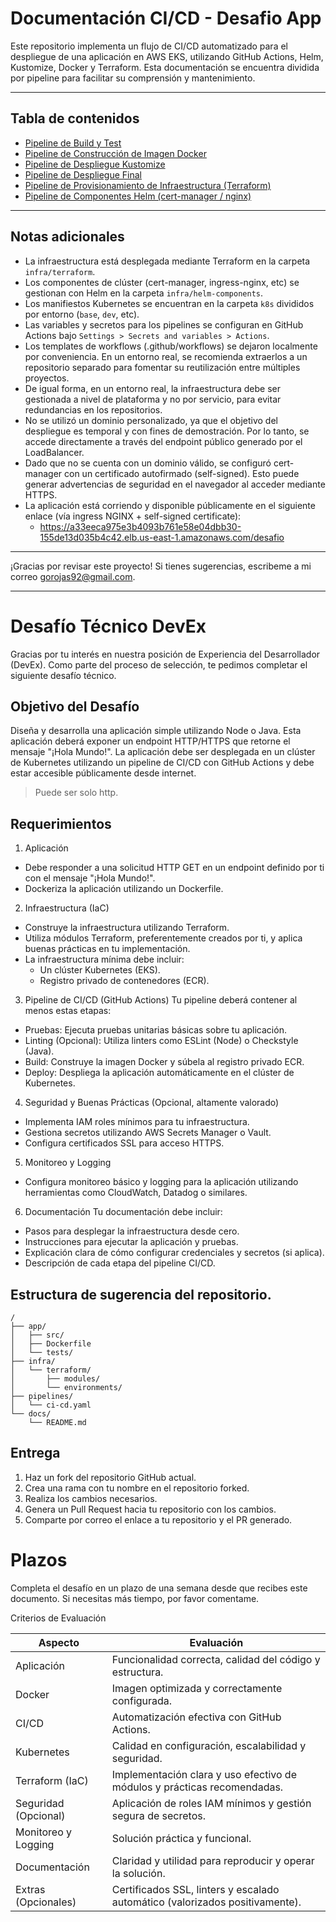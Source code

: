# Documentación CI/CD - Desafio App

Este repositorio implementa un flujo de CI/CD automatizado para el despliegue de una aplicación en AWS EKS, utilizando GitHub Actions, Helm, Kustomize, Docker y Terraform. Esta documentación se encuentra dividida por pipeline para facilitar su comprensión y mantenimiento.

---

## Tabla de contenidos
- [Pipeline de Build y Test](./docs/build-test.md)
- [Pipeline de Construcción de Imagen Docker](./docs/build-image.md)
- [Pipeline de Despliegue Kustomize](./docs/kustomize.md)
- [Pipeline de Despliegue Final](./docs/deploy.md)
- [Pipeline de Provisionamiento de Infraestructura (Terraform)](./docs/infra.md)
- [Pipeline de Componentes Helm (cert-manager / nginx)](./docs/helm-components.md)

---

## Notas adicionales

- La infraestructura está desplegada mediante Terraform en la carpeta `infra/terraform`.
- Los componentes de clúster (cert-manager, ingress-nginx, etc) se gestionan con Helm en la carpeta `infra/helm-components`.
- Los manifiestos Kubernetes se encuentran en la carpeta `k8s` divididos por entorno (`base`, `dev`, etc).
- Las variables y secretos para los pipelines se configuran en GitHub Actions bajo `Settings > Secrets and variables > Actions`.
- Los templates de workflows (.github/workflows) se dejaron localmente por conveniencia. En un entorno real, se recomienda extraerlos a un repositorio separado para fomentar su reutilización entre múltiples proyectos.
- De igual forma, en un entorno real, la infraestructura debe ser gestionada a nivel de plataforma y no por servicio, para evitar redundancias en los repositorios.
- No se utilizó un dominio personalizado, ya que el objetivo del despliegue es temporal y con fines de demostración. Por lo tanto, se accede directamente a través del endpoint público generado por el LoadBalancer.
- Dado que no se cuenta con un dominio válido, se configuró cert-manager con un certificado autofirmado (self-signed). Esto puede generar advertencias de seguridad en el navegador al acceder mediante HTTPS.
- La aplicación está corriendo y disponible públicamente en el siguiente enlace (vía ingress NGINX + self-signed certificate):
    - https://a33eeca975e3b4093b761e58e04dbb30-155de13d035b4c42.elb.us-east-1.amazonaws.com/desafio

---

¡Gracias por revisar este proyecto! Si tienes sugerencias, escribeme a mi correo gorojas92@gmail.com.

---

# Desafío Técnico DevEx

Gracias por tu interés en nuestra posición de Experiencia del Desarrollador (DevEx). Como parte del proceso de selección, te pedimos completar el siguiente desafío técnico.

## Objetivo del Desafío

Diseña y desarrolla una aplicación simple utilizando Node o Java. Esta aplicación deberá exponer un endpoint HTTP/HTTPS que retorne el mensaje "¡Hola Mundo!". La aplicación debe ser desplegada en un clúster de Kubernetes utilizando un pipeline de CI/CD con GitHub Actions y debe estar accesible públicamente desde internet.

> Puede ser solo http.

## Requerimientos

1. Aplicación
- Debe responder a una solicitud HTTP GET en un endpoint definido por ti con el mensaje "¡Hola Mundo!".
- Dockeriza la aplicación utilizando un Dockerfile.

2. Infraestructura (IaC)
- Construye la infraestructura utilizando Terraform.
- Utiliza módulos Terraform, preferentemente creados por ti, y aplica buenas prácticas en tu implementación.
- La infraestructura mínima debe incluir:
  - Un clúster Kubernetes (EKS).
  - Registro privado de contenedores (ECR).
 
3. Pipeline de CI/CD (GitHub Actions)
Tu pipeline deberá contener al menos estas etapas:
- Pruebas: Ejecuta pruebas unitarias básicas sobre tu aplicación.
- Linting (Opcional): Utiliza linters como ESLint (Node) o Checkstyle (Java).
- Build: Construye la imagen Docker y súbela al registro privado ECR.
- Deploy: Despliega la aplicación automáticamente en el clúster de Kubernetes.

4. Seguridad y Buenas Prácticas (Opcional, altamente valorado)
- Implementa IAM roles mínimos para tu infraestructura.
- Gestiona secretos utilizando AWS Secrets Manager o Vault.
- Configura certificados SSL para acceso HTTPS.

5. Monitoreo y Logging
- Configura monitoreo básico y logging para la aplicación utilizando herramientas como CloudWatch, Datadog o similares.

6. Documentación
Tu documentación debe incluir:
- Pasos para desplegar la infraestructura desde cero.
- Instrucciones para ejecutar la aplicación y pruebas.
- Explicación clara de cómo configurar credenciales y secretos (si aplica).
- Descripción de cada etapa del pipeline CI/CD.

## Estructura de sugerencia del repositorio.
```
/
├── app/
│   ├── src/
│   ├── Dockerfile
│   └── tests/
├── infra/
│   └── terraform/
│       ├── modules/
│       └── environments/
├── pipelines/
│   └── ci-cd.yaml
└── docs/
    └── README.md
```

## Entrega
1. Haz un fork del repositorio GitHub actual.
2. Crea una rama con tu nombre en el repositorio forked.
3. Realiza los cambios necesarios.
4. Genera un Pull Request hacia tu repositorio con los cambios.
5. Comparte por correo el enlace a tu repositorio y el PR generado.

# Plazos
Completa el desafío en un plazo de una semana desde que recibes este documento. Si necesitas más tiempo, por favor comentame.

Criterios de Evaluación

| Aspecto | Evaluación |
|----------|----------|
| Aplicación    | Funcionalidad correcta, calidad del código y estructura.  |
| Docker    | Imagen optimizada y correctamente configurada.   |
| CI/CD    | Automatización efectiva con GitHub Actions.   |
| Kubernetes    | Calidad en configuración, escalabilidad y seguridad.   |
| Terraform (IaC)    | Implementación clara y uso efectivo de módulos y prácticas recomendadas.   |
| Seguridad (Opcional)    | Aplicación de roles IAM mínimos y gestión segura de secretos.  |
| Monitoreo y Logging    | Solución práctica y funcional.   |
| Documentación   | Claridad y utilidad para reproducir y operar la solución.   |
| Extras (Opcionales)   | Certificados SSL, linters y escalado automático (valorizados positivamente).   |
